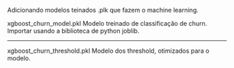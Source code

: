 Adicionando modelos teinados .plk que fazem o machine learning.

xgboost_churn_model.pkl
Modelo treinado de classificação de churn. Importar usando a biblioteca de python joblib.

-------------

xgboost_churn_threshold.pkl
Modelo dos threshold, otimizados para o modelo.